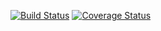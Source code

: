 [![Build Status](https://app.travis-ci.com/yp2353/swe1-app.svg?branch=main)](https://app.travis-ci.com/yp2353/swe1-app)
[![Coverage Status](https://coveralls.io/repos/github/yp2353/swe1-app/badge.svg?branch=main)](https://coveralls.io/github/yp2353/swe1-app?branch=main) 
